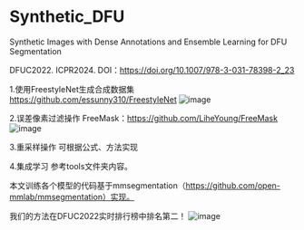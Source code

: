# Synthetic_DFU
Synthetic Images with Dense Annotations and Ensemble Learning for DFU Segmentation

DFUC2022.
ICPR2024.
DOI：https://doi.org/10.1007/978-3-031-78398-2_23

1.使用FreestyleNet生成合成数据集
https://github.com/essunny310/FreestyleNet
![image](https://github.com/user-attachments/assets/e3bb14eb-7e4c-48e9-b901-9c86aef701ab)

2.误差像素过滤操作
FreeMask：https://github.com/LiheYoung/FreeMask
![image](https://github.com/user-attachments/assets/b179b1cd-efd8-46a8-805f-c2a24b36fe11)

3.重采样操作
可根据公式、方法实现

4.集成学习
参考tools文件夹内容。

本文训练各个模型的代码基于mmsegmentation（https://github.com/open-mmlab/mmsegmentation）实现。


我们的方法在DFUC2022实时排行榜中排名第二！
![image](https://github.com/user-attachments/assets/16746617-c4d7-4d50-b418-4086c3e93398)

